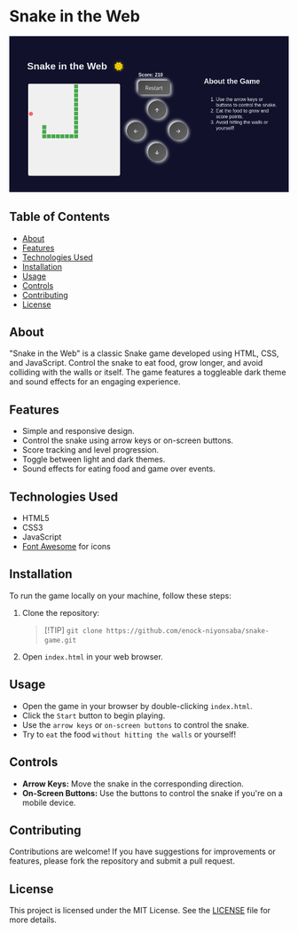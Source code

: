 # Snake in the Web

![Snake Game](https://github.com/enock-niyonsaba/snake-game/blob/main/Snake-game-firefox-browser-screenshot.png)

## Table of Contents
- [About](#about)
- [Features](#features)
- [Technologies Used](#technologies-used)
- [Installation](#installation)
- [Usage](#usage)
- [Controls](#controls)
- [Contributing](#contributing)
- [License](#license)

## About
"Snake in the Web" is a classic Snake game developed using HTML, CSS, and JavaScript. Control the snake to eat food, grow longer, and avoid colliding with the walls or itself. The game features a toggleable dark theme and sound effects for an engaging experience.

## Features
- Simple and responsive design.
- Control the snake using arrow keys or on-screen buttons.
- Score tracking and level progression.
- Toggle between light and dark themes.
- Sound effects for eating food and game over events.

## Technologies Used
- HTML5
- CSS3
- JavaScript
- [Font Awesome](https://fontawesome.com/) for icons

## Installation
To run the game locally on your machine, follow these steps:

1. Clone the repository:
   > [!TIP] `git clone https://github.com/enock-niyonsaba/snake-game.git`
   

2. Open `index.html` in your web browser.

## Usage
+ Open the game in your browser by double-clicking `index.html`.
+ Click the `Start` button to begin playing.
+ Use the `arrow keys` or `on-screen buttons` to control the snake.
+ Try to `eat` the food `without hitting the walls` or yourself!

## Controls
+ **Arrow Keys:** Move the snake in the corresponding direction.
+ **On-Screen Buttons:** Use the buttons to control the snake if you're on a mobile device.

## Contributing
Contributions are welcome! If you have suggestions for improvements or features, please fork the repository and submit a pull request.

## License
This project is licensed under the MIT License. See the [LICENSE](https://github.com/udacity/CppND-Capstone-Snake-Game/blob/master/LICENSE.md) file for more details.